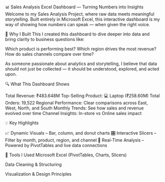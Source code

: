 📊 Sales Analysis Excel Dashboard — Turning Numbers into Insights
Welcome to my Sales Analysis Project, where raw data meets meaningful storytelling. Built entirely in Microsoft Excel, this interactive dashboard is my way of showing how numbers can speak — when given the right voice.

🌟 Why I Built This
I created this dashboard to dive deeper into data and bring clarity to business questions like:

Which product is performing best?
Which region drives the most revenue?
How do sales channels compare over time?

As someone passionate about analytics and storytelling, I believe that data should not just be collected — it should be understood, explored, and acted upon.

🔍 What This Dashboard Shows

Total Revenue: ₹483.648M
Top-Selling Product: 💻 Laptop (₹258.60M)
Total Orders: 19,522
Regional Performance: Clear comparisons across East, West, North, and South
Monthly Trends: See how sales and revenue evolved over time
Channel Insights: In-store vs Online sales impact

💡 Key Highlights

📈 Dynamic Visuals – Bar, column, and donut charts
🎛️ Interactive Slicers – Filter by month, product, region, and channel
🔄 Real-Time Analysis – Powered by PivotTables and live data connections

🧰 Tools I Used
Microsoft Excel (PivotTables, Charts, Slicers)

Data Cleaning & Structuring

Visualization & Design Principles

